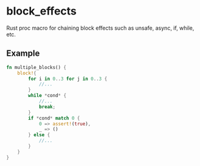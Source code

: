 # block_effects
Rust proc macro for chaining block effects such as unsafe, async, if, while, etc.

## Example

``` rust
fn multiple_blocks() {
    block!{ 
        for i in 0..3 for j in 0..3 {
            //...
        }
        while *cond* {
            //...
            break;
        }
        if *cond* match 0 {
            0 => assert!(true),
            _ => ()
        } else {
            //...
        }
    }
}
```
